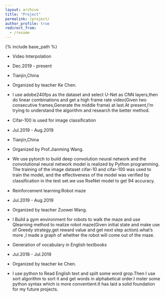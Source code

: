 ```yaml
---
layout: archive
title: "Project"
permalink: /project/
author_profile: true
redirect_from:
  - /resume
---
```


{% include base_path %}

* Video Interpolation 
 * Dec.2019 - present
 * Tianjin,China
 * Organized by teacher Ke Chen.
 *  I use adobe240fps as the dataset and select U-Net as CNN layers,then do linear combinations and get a high frame rate video(Given two consecutive frames,Generate the middle frame) at last.At present,I’m trying to understand the algorithm and research the better method.

* Cifar-100 is used for image classiﬁcation
 * Jul.2019 - Aug.2019 
 * Tianjin,China
 * Organized by Prof.Jianming Wang. 
 * We use pytorch to build deep convolution neural network and the convolutional neural network model is realized by Python programming. The training of the image dataset cifar-10 and cifar-100 was used to train the model, and the eﬀectiveness of the model was veriﬁed by classiﬁcation in the test set.we use RseNet model to get 94 accuracy.

* Reinforcement learning:Robot maze
 * Jul.2019 - Aug.2019 
 * Organized by teacher Zuowei Wang. 
 * I Build a gym environment for robots to walk the maze and use Qlearning method to realize robot maze(Given initial state and make use of Greedy strategy,get reward value and get next step action).what’s more ,I made a graph of whether the robot will come out of the maze.

* Generation of vocabulary in English textbooks 
 * Jul.2018 - Jul.2019 
 * Organized by teacher ke Chen. 
 * I use python to Read English text and spilt some word grop.Then I use sort algorithm to sort it and get words in alphabetical order.I mster some python syntax which is more conventient.It has laid a solid foundation for my future projects.
